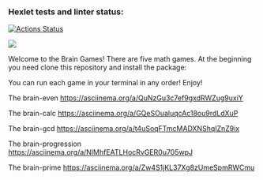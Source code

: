 ### Hexlet tests and linter status:
[![Actions Status](https://github.com/PolinaIkonnikova/python-project-lvl1/workflows/hexlet-check/badge.svg)](https://github.com/PolinaIkonnikova/python-project-lvl1/actions)

<a href="https://codeclimate.com/github/codeclimate/codeclimate/maintainability"><img src="https://api.codeclimate.com/v1/badges/a99a88d28ad37a79dbf6/maintainability" /></a>

Welcome to the Brain Games!
There are five math games.
At the beginning you need clone this repository and install the package:

<script src="https://asciinema.org/a/30xaIaoN850prx86JL8sk6kux?speed=2" id="asciicast-14" async></script>

You can run each game in your terminal in any order!
Enjoy!

The brain-even
https://asciinema.org/a/QuNzGu3c7ef9gxdRWZug9uxiY

The brain-calc
https://asciinema.org/a/GQeSOualuqcAc18ou9rdLdXuP

The brain-gcd
https://asciinema.org/a/t4uSoqFTmcMADXNShqIZnZ9ix

The brain-progression
https://asciinema.org/a/NlMhfEATLHocRvGER0u705wpJ

The brain-prime
https://asciinema.org/a/Zw4S1jKL37Xg8zUmeSpmRWCmu
